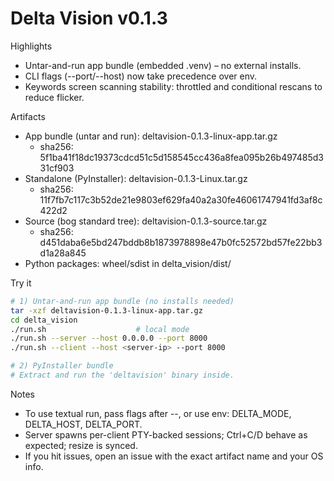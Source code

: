 # Delta Vision v0.1.3

Highlights
- Untar-and-run app bundle (embedded .venv) – no external installs.
- CLI flags (--port/--host) now take precedence over env.
- Keywords screen scanning stability: throttled and conditional rescans to reduce flicker.

Artifacts
- App bundle (untar and run): deltavision-0.1.3-linux-app.tar.gz
  - sha256: 5f1ba41f18dc19373cdcd51c5d158545cc436a8fea095b26b497485d331cf903
- Standalone (PyInstaller): deltavision-0.1.3-Linux.tar.gz
  - sha256: 11f7fb7c117c3b52de21e9803ef629fa40a2a30fe46061747941fd3af8c422d2
- Source (bog standard tree): deltavision-0.1.3-source.tar.gz
  - sha256: d451daba6e5bd247bddb8b1873978898e47b0fc52572bd57fe22bb3d1a28a845
- Python packages: wheel/sdist in delta_vision/dist/

Try it
```bash
# 1) Untar-and-run app bundle (no installs needed)
tar -xzf deltavision-0.1.3-linux-app.tar.gz
cd delta_vision
./run.sh                    # local mode
./run.sh --server --host 0.0.0.0 --port 8000
./run.sh --client --host <server-ip> --port 8000

# 2) PyInstaller bundle
# Extract and run the 'deltavision' binary inside.
```

Notes
- To use textual run, pass flags after --, or use env: DELTA_MODE, DELTA_HOST, DELTA_PORT.
- Server spawns per-client PTY-backed sessions; Ctrl+C/D behave as expected; resize is synced.
- If you hit issues, open an issue with the exact artifact name and your OS info.
